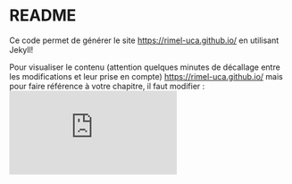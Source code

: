 # README

Ce code permet de générer le site https://rimel-uca.github.io/ en utilisant Jekyll!

Pour visualiser le contenu (attention quelques minutes de décallage entre les modifications et leur prise en compte) https://rimel-uca.github.io/ mais pour faire référence à votre chapitre, il faut modifier : ![chapters.md](https://github.com/RIMEL-UCA/RIMEL-UCA.github.io/blob/master/chapters.md)
